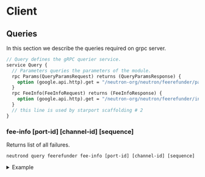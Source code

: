 # Client

## Queries

In this section we describe the queries required on grpc server.

```protobuf
// Query defines the gRPC querier service.
service Query {
  // Parameters queries the parameters of the module.
  rpc Params(QueryParamsRequest) returns (QueryParamsResponse) {
    option (google.api.http).get = "/neutron-org/neutron/feerefunder/params";
  }
  rpc FeeInfo(FeeInfoRequest) returns (FeeInfoResponse) {
    option (google.api.http).get = "/neutron-org/neutron/feerefunder/info";
  }
  // this line is used by starport scaffolding # 2
}
```

### fee-info [port-id] [channel-id] [sequence]

Returns list of all failures.

```shell
neutrond query feerefunder fee-info [port-id] [channel-id] [sequence]
```

<details>
  <summary>Example</summary>
  Returns fee info by port id, channel id and sequence:

  ```shell
  neutrond query feerefunder fee-info icacontroller-neutron14hj2tavq8fpesdwxxcu44rty3hh90vhujrvcmstl4zr3txmfvw9s5c2epq_1 channel_1 1
  ```

Output:

  ```yaml
  fee_info:
    - payer: neutron1nc5tatafv6eyq7llkr2gv50ff9e22mnf70qgjlv737ktmt4eswrqcd0mrx
      packet_id:
        - channel_id: channel_1
          port_id: icacontroller-neutron14hj2tavq8fpesdwxxcu44rty3hh90vhujrvcmstl4zr3txmfvw9s5c2epq_1
          sequence: 1
      fee:
        - recv_fee:
            - denom: "untrn"
              amount: "0"
          ack_fee:
            - denom: "untrn"
              amount: "500"
          timeout_fee:
            - denom: "untrn"
              amount: "500"
  ```
</details>
